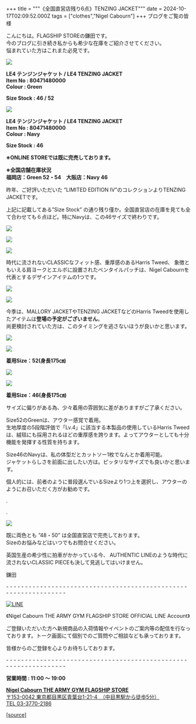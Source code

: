 +++
title = """《全国直営店残り6点》TENZING JACKET"""
date = 2024-10-17T02:09:52.000Z
tags = ["clothes","Nigel Cabourn"]
+++
ブログをご覧の皆様

こんにちは。FLAGSHIP STOREの鎌田です。  
今のブログに引き続き私からも希少な在庫をご紹介させてください。  
悩まれていた方はこれまた必見です。

![](https://cdn.shopify.com/s/files/1/0094/9295/5196/files/IMG_7135_480x480.jpg?v=1728978046)

**LE4 テンジンジャケット / LE4 TENZING JACKET**  
**Item No : 80471480000**  
**Colour : Green** 

**Size Stock : 46 / 52**

![](https://cdn.shopify.com/s/files/1/0094/9295/5196/files/IMG_7115_480x480.jpg?v=1728978046)

**LE4 テンジンジャケット / LE4 TENZING JACKET**  
**Item No : 80471480000**  
**Colour : Navy**

**Size Stock : 46**

**※ONLINE STOREでは既に完売しております。**

**※全国店舗在庫状況  
福岡店：Green 52・54　大阪店：Navy 46**

昨年、ご好評いただいた ”LIMITED EDITION Ⅳ”のコレクションよりTENZING JACKETです。

上記に記載してある”Size Stock” の通り残り僅か。全国直営店の在庫を見ても全て合わせても６点ほど。特にNavyは、この46サイズで終わりです。

![](https://cdn.shopify.com/s/files/1/0094/9295/5196/files/IMG_6721_121a871f-3824-48cc-bef0-276e22b1aa8a_480x480.jpg?v=1728975970)

![](https://cdn.shopify.com/s/files/1/0094/9295/5196/files/IMG_6741_17067f4b-88d9-4c98-8fea-ce527b18d942_480x480.jpg?v=1728975973)

![](https://cdn.shopify.com/s/files/1/0094/9295/5196/files/IMG_6749_8177fb87-fbf0-4a49-a673-f49b09955b3b_480x480.jpg?v=1728975974)

時代に流されないCLASSICなフィット感、重厚感のあるHarris Tweed、 象徴ともいえる肩ヨークとエルボに設置されたベンタイルパッチは、Nigel Cabournを代表とするデザインアイテムの1つです。

![](https://cdn.shopify.com/s/files/1/0094/9295/5196/files/IMG_6737_745b1488-76e5-4256-bad5-d9ee68af216d_480x480.jpg?v=1728975973)

![](https://cdn.shopify.com/s/files/1/0094/9295/5196/files/IMG_6761_d982a082-ec82-4968-b602-936cb5ed1957_480x480.jpg?v=1728975973)

今季は、MALLORY JACKETやTENZING JACKETなどのHarris Tweedを使用したアイテムは**登場の予定がございません**。  
尚更検討されていた方は、このタイミングを逃さないほうが良いかと思います。

![](https://cdn.shopify.com/s/files/1/0094/9295/5196/files/IMG_6707_2dba4698-2182-4aed-a90b-31b490800cf6_480x480.jpg?v=1728975973)

![](https://cdn.shopify.com/s/files/1/0094/9295/5196/files/IMG_6712_de87b12f-f307-449a-ab24-a0ac33acea9c_480x480.jpg?v=1728978389)

**着用Size：52(身長175㎝)**

![](https://cdn.shopify.com/s/files/1/0094/9295/5196/files/IMG_7082_0c9d9e4e-94c3-4f87-af7c-61bcd5ae2b2e_480x480.jpg?v=1728978021)

![](https://cdn.shopify.com/s/files/1/0094/9295/5196/files/IMG_7102_a3fd28b5-e8ff-476a-8796-cb1a70a81bad_480x480.jpg?v=1728978021)

**着用Size：46(身長175㎝)**

サイズに偏りがある為、少々着用の雰囲気に差がありますがご了承ください。

Size52のGreenは、アウター感覚で着用。  
生地厚度の5段階評価で「Lv.4」に該当する本製品の使用しているHarris Tweedは、絨毯にも採用されるほどの重厚感を誇ります。よってアウターとしても十分機能を発揮する性質を持ちます。

Size46のNavyは、私の体型だとカットソー1枚でなんとか着用可能。  
ジャケットらしさを前面に出したい方は。ピッタリなサイズでも良いかと思います。

個人的には、前者のように普段選んでいるSizeより1つ上を選択し、アウターのようにお召いただく方がお勧めです。

.

.

![](https://cdn.shopify.com/s/files/1/0094/9295/5196/files/IMG_6711_6076b754-09a2-42e6-87de-71f7fdd43b8a_480x480.jpg?v=1728978514)

既に両色とも ”48・50” は全国直営店で完売しております。  
Sizeのお悩みなどはいつでもお問合せください。

英国生産の希少性に拍車がかかっている今、 AUTHENTIC LINEのような時代に流されないCLASSIC PIECEも決して見逃してはいけません。

鎌田

\- - - - - - - - - - - - - - - - - - - - - - - - - - - - - - - - - - - - - - - - - - - - - - - - - - - - - - - - - - - - - - - -  

[![LINE](https://cdn.shopify.com/s/files/1/0094/9295/5196/files/ja_600x600.png?v=1631941030)](https://lin.ee/NpdpRpF)

《Nigel Cabourn THE ARMY GYM FLAGSHIP STORE OFFICIAL LINE Account》

ご登録いただいた方へ新規商品の入荷情報やイベントのご案内等の配信を行なっております。トーク画面にて個別でのご質問やご相談なども承っております。

皆様からのご登録を心よりお待ちしております。

\- - - - - - - - - - - - - - - - - - - - - - - - - - - - - - - - - - - - - - - - - - - - - - - - - - - - - - - - - - - - - - - - 

**営業時間 : 11:00 〜 19:00**

[**Nigel Cabourn THE ARMY GYM FLAGSHIP STORE**](https://cabourn.jp/pages/flagship)  
[〒153-0042 東京都目黒区青葉台1-21-4　（中目黒駅から徒歩5分）](https://cabourn.jp/pages/flagship)  
[TEL 03-3770-2186](https://cabourn.jp/pages/flagship)

[[source]](https://cabourn.jp/blogs/shop-info/flagship20241017)
